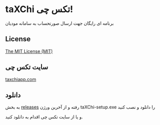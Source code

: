 # taXChi تکس چی!
برنامه ای رایگان جهت ارسال صورتحساب به سامانه مودیان
## License
[The MIT License (MIT)](https://raw.githubusercontent.com/imantalebi/taxchi/main/LICENSE)
## سایت تکس چی
[taxchiapp.com](https://www.taxchiapp.com/)

## دانلود
به بخش
[releases](https://github.com/imantalebi/taxchi/releases)
رفته و از آخرین ورژن
 taXChi-setup.exe  را دانلود و نصب کنید

 و یا از سایت تکس چی اقدام به دانلود کنید.
